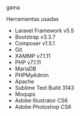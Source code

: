 gama

Herramientas usadas

-	Laravel Framework v5.5
- Bootstrap v3.3.7
-	Composer v1.5.1
-	Git
-	XAMMP v7.1.11
-	PHP v7.1.11
-	MariaDB
-	PHPMyAdmin
-	Apache
-	Sublime Text Build 3143
- Moqups
- Adobe Illustrator CS6
- Adobe Photoshop CS6
